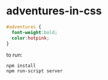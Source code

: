 adventures-in-css
=================
```css
#adventures { 
  font-weight:bold; 
  color:hotpink; 
}
```

to run:

```
npm install
npm run-script server

```
